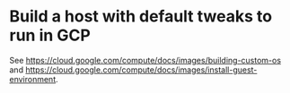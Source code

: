 # Build a host with default tweaks to run in GCP

See <https://cloud.google.com/compute/docs/images/building-custom-os> and
<https://cloud.google.com/compute/docs/images/install-guest-environment>.
